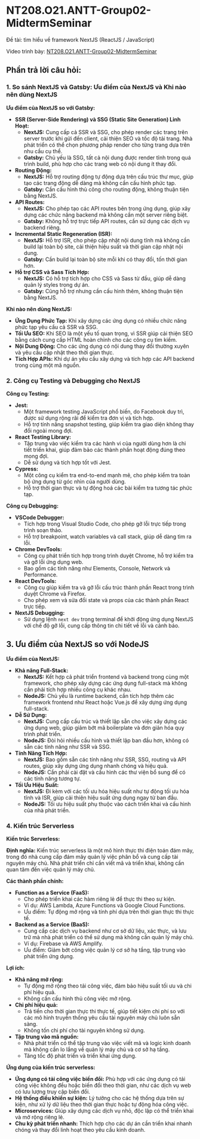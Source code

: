 # NT208.O21.ANTT-Group02-MidtermSeminar
Đề tài: tìm hiểu về framework NextJS (ReactJS / JavaScript)

Video trình bày: [NT208.O21.ANTT-Group02-MidtermSeminar](https://youtu.be/_sbfWFnXu84)

## Phần trả lời câu hỏi:

### 1. So sánh NextJS và Gatsby: Ưu điểm của NextJS và Khi nào nên dùng NextJS

**Ưu điểm của NextJS so với Gatsby:**

- **SSR (Server-Side Rendering) và SSG (Static Site Generation) Linh Hoạt:**
  - **NextJS:** Cung cấp cả SSR và SSG, cho phép render các trang trên server trước khi gửi đến client, cải thiện SEO và tốc độ tải trang. Nhà phát triển có thể chọn phương pháp render cho từng trang dựa trên nhu cầu cụ thể.
  - **Gatsby:** Chủ yếu là SSG, tất cả nội dung được render tĩnh trong quá trình build, phù hợp cho các trang web có nội dung ít thay đổi.
- **Routing Động:**
  - **NextJS:** Hỗ trợ routing động tự động dựa trên cấu trúc thư mục, giúp tạo các trang động dễ dàng mà không cần cấu hình phức tạp.
  - **Gatsby:** Cần cấu hình thủ công cho routing động, không thuận tiện bằng NextJS.
- **API Routes:**
  - **NextJS:** Cho phép tạo các API routes bên trong ứng dụng, giúp xây dựng các chức năng backend mà không cần một server riêng biệt.
  - **Gatsby:** Không hỗ trợ trực tiếp API routes, cần sử dụng các dịch vụ backend riêng.
- **Incremental Static Regeneration (ISR):**
  - **NextJS:** Hỗ trợ ISR, cho phép cập nhật nội dung tĩnh mà không cần build lại toàn bộ site, cải thiện hiệu suất và thời gian cập nhật nội dung.
  - **Gatsby:** Cần build lại toàn bộ site mỗi khi có thay đổi, tốn thời gian hơn.
- **Hỗ trợ CSS và Sass Tích Hợp:**
  - **NextJS:** Có hỗ trợ tích hợp cho CSS và Sass từ đầu, giúp dễ dàng quản lý styles trong dự án.
  - **Gatsby:** Cũng hỗ trợ nhưng cần cấu hình thêm, không thuận tiện bằng NextJS.

**Khi nào nên dùng NextJS:**

- **Ứng Dụng Phức Tạp:** Khi xây dựng các ứng dụng có nhiều chức năng phức tạp yêu cầu cả SSR và SSG.
- **Tối Ưu SEO:** Khi SEO là một yếu tố quan trọng, vì SSR giúp cải thiện SEO bằng cách cung cấp HTML hoàn chỉnh cho các công cụ tìm kiếm.
- **Nội Dung Động:** Cho các ứng dụng có nội dung thay đổi thường xuyên và yêu cầu cập nhật theo thời gian thực.
- **Tích Hợp APIs:** Khi dự án yêu cầu xây dựng và tích hợp các API backend trong cùng một mã nguồn.

### 2. Công cụ Testing và Debugging cho NextJS

**Công cụ Testing:**

- **Jest:**
  - Một framework testing JavaScript phổ biến, do Facebook duy trì, được sử dụng rộng rãi để kiểm tra đơn vị và tích hợp.
  - Hỗ trợ tính năng snapshot testing, giúp kiểm tra giao diện không thay đổi ngoài mong đợi.
- **React Testing Library:**
  - Tập trung vào việc kiểm tra các hành vi của người dùng hơn là chi tiết triển khai, giúp đảm bảo các thành phần hoạt động đúng theo mong đợi.
  - Dễ sử dụng và tích hợp tốt với Jest.
- **Cypress:**
  - Một công cụ kiểm tra end-to-end mạnh mẽ, cho phép kiểm tra toàn bộ ứng dụng từ góc nhìn của người dùng.
  - Hỗ trợ thời gian thực và tự động hoá các bài kiểm tra tương tác phức tạp.

**Công cụ Debugging:**

- **VSCode Debugger:**
  - Tích hợp trong Visual Studio Code, cho phép gỡ lỗi trực tiếp trong trình soạn thảo.
  - Hỗ trợ breakpoint, watch variables và call stack, giúp dễ dàng tìm ra lỗi.
- **Chrome DevTools:**
  - Công cụ phát triển tích hợp trong trình duyệt Chrome, hỗ trợ kiểm tra và gỡ lỗi ứng dụng web.
  - Bao gồm các tính năng như Elements, Console, Network và Performance.
- **React DevTools:**
  - Công cụ giúp kiểm tra và gỡ lỗi cấu trúc thành phần React trong trình duyệt Chrome và Firefox.
  - Cho phép xem và sửa đổi state và props của các thành phần React trực tiếp.
- **NextJS Debugging:**
  - Sử dụng lệnh `next dev` trong terminal để khởi động ứng dụng NextJS với chế độ gỡ lỗi, cung cấp thông tin chi tiết về lỗi và cảnh báo.

## 3. Ưu điểm của NextJS so với NodeJS

**Ưu điểm của NextJS:**

- **Khả năng Full-Stack:**
  - **NextJS:** Kết hợp cả phát triển frontend và backend trong cùng một framework, cho phép xây dựng các ứng dụng full-stack mà không cần phải tích hợp nhiều công cụ khác nhau.
  - **NodeJS:** Chủ yếu là runtime backend, cần tích hợp thêm các framework frontend như React hoặc Vue.js để xây dựng ứng dụng full-stack.
- **Dễ Sử Dụng:**
  - **NextJS:** Cung cấp cấu trúc và thiết lập sẵn cho việc xây dựng các ứng dụng web, giúp giảm bớt mã boilerplate và đơn giản hóa quy trình phát triển.
  - **NodeJS:** Đòi hỏi nhiều cấu hình và thiết lập ban đầu hơn, không có sẵn các tính năng như SSR và SSG.
- **Tính Năng Tích Hợp:**
  - **NextJS:** Bao gồm sẵn các tính năng như SSR, SSG, routing và API routes, giúp xây dựng ứng dụng nhanh chóng và hiệu quả.
  - **NodeJS:** Cần phải cài đặt và cấu hình các thư viện bổ sung để có các tính năng tương tự.
- **Tối Ưu Hiệu Suất:**
  - **NextJS:** Đi kèm với các tối ưu hóa hiệu suất như tự động tối ưu hóa tĩnh và ISR, giúp cải thiện hiệu suất ứng dụng ngay từ ban đầu.
  - **NodeJS:** Tối ưu hiệu suất phụ thuộc vào cách triển khai và cấu hình của nhà phát triển.

### 4. Kiến trúc Serverless

**Kiến trúc Serverless:**

**Định nghĩa:** Kiến trúc serverless là một mô hình thực thi điện toán đám mây, trong đó nhà cung cấp đám mây quản lý việc phân bổ và cung cấp tài nguyên máy chủ. Nhà phát triển chỉ cần viết mã và triển khai, không cần quan tâm đến việc quản lý máy chủ.

**Các thành phần chính:**

- **Function as a Service (FaaS):**
  - Cho phép triển khai các hàm riêng lẻ để thực thi theo sự kiện.
  - Ví dụ: AWS Lambda, Azure Functions và Google Cloud Functions.
  - Ưu điểm: Tự động mở rộng và tính phí dựa trên thời gian thực thi thực tế.
- **Backend as a Service (BaaS):**
  - Cung cấp các dịch vụ backend như cơ sở dữ liệu, xác thực, và lưu trữ mà nhà phát triển có thể sử dụng mà không cần quản lý máy chủ.
  - Ví dụ: Firebase và AWS Amplify.
  - Ưu điểm: Giảm bớt công việc quản lý cơ sở hạ tầng, tập trung vào phát triển ứng dụng.

**Lợi ích:**

- **Khả năng mở rộng:**
  - Tự động mở rộng theo tải công việc, đảm bảo hiệu suất tối ưu và chi phí hiệu quả.
  - Không cần cấu hình thủ công việc mở rộng.
- **Chi phí hiệu quả:**
  - Trả tiền cho thời gian thực thi thực tế, giúp tiết kiệm chi phí so với các mô hình truyền thống yêu cầu tài nguyên máy chủ luôn sẵn sàng.
  - Không tốn chi phí cho tài nguyên không sử dụng.
- **Tập trung vào mã nguồn:**
  - Nhà phát triển có thể tập trung vào việc viết mã và logic kinh doanh mà không cần lo lắng về quản lý máy chủ và cơ sở hạ tầng.
  - Tăng tốc độ phát triển và triển khai ứng dụng.

**Ứng dụng của kiến trúc serverless:**

- **Ứng dụng có tải công việc biến đổi:** Phù hợp với các ứng dụng có tải công việc không đều hoặc biến đổi theo thời gian, như các dịch vụ web có lưu lượng truy cập biến đổi.
- **Hệ thống điều khiển sự kiện:** Lý tưởng cho các hệ thống dựa trên sự kiện, như xử lý dữ liệu theo thời gian thực hoặc tự động hóa công việc.
- **Microservices:** Giúp xây dựng các dịch vụ nhỏ, độc lập có thể triển khai và mở rộng riêng lẻ.
- **Chu kỳ phát triển nhanh:** Thích hợp cho các dự án cần triển khai nhanh chóng và thay đổi linh hoạt theo yêu cầu kinh doanh.
